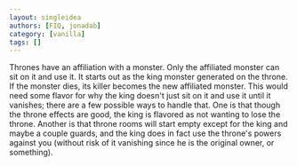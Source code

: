 ```yaml
---
layout: singleidea
authors: [FIQ, jonadab]
category: [vanilla]
tags: []
---
```

Thrones have an affiliation with a monster. Only the affiliated monster can sit on it and use it. It starts out as the king monster generated on the throne. If the monster dies, its killer becomes the new affiliated monster. This would need some flavor for why the king doesn't just sit on it and use it until it vanishes; there are a few possible ways to handle that. One is that though the throne effects are good, the king is flavored as not wanting to lose the throne. Another is that throne rooms will start empty except for the king and maybe a couple guards, and the king does in fact use the throne's powers against you (without risk of it vanishing since he is the original owner, or something).
